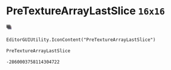 # PreTextureArrayLastSlice `16x16`
<img src="/img/PreTextureArrayLastSlice.png" width=16 height=16>

``` CSharp
EditorGUIUtility.IconContent("PreTextureArrayLastSlice")
```
```
PreTextureArrayLastSlice
```
```
-2860003758114304722
```
